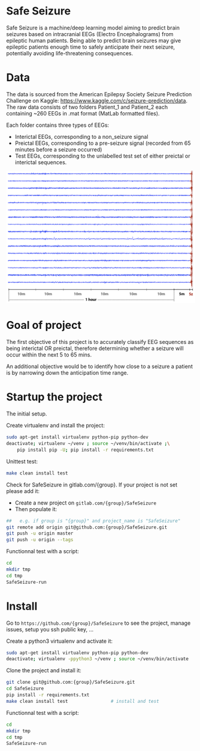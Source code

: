 # Safe Seizure

Safe Seizure is a machine/deep learning model aiming to predict brain seizures based on intracranial EEGs (Electro Encephalograms) from epileptic human patients.
Being able to predict brain seizures may give epileptic patients enough time to safely anticipate their next seizure, potentially avoiding life-threatening consequences.

# Data

The data is sourced from the American Epilepsy Society Seizure Prediction Challenge on Kaggle: https://www.kaggle.com/c/seizure-prediction/data.
The raw data consists of two folders Patient_1 and Patient_2 each containing ~260 EEGs in .mat format (MatLab formatted files).

Each folder contains three types of EEGs:
* Interictal EEGs, corresponding to a non_seizure signal
* Preictal EEGs, corresponding to a pre-seizure signal (recorded from 65 minutes before a seizure occurred)
* Test EEGs, corresponding to the unlabelled test set of either preictal or interictal sequences.

<img src="images/kaggle_data.png"/>

# Goal of project

The first objective of this project is to accurately classify EEG sequences as being interictal OR preictal, therefore determining whether a seizure will occur within the next 5 to 65 mins.

An additional objective would be to identify how close to a seizure a patient is by narrowing down the anticipation time range.

# Startup the project

The initial setup.

Create virtualenv and install the project:
```bash
sudo apt-get install virtualenv python-pip python-dev
deactivate; virtualenv ~/venv ; source ~/venv/bin/activate ;\
    pip install pip -U; pip install -r requirements.txt
```

Unittest test:
```bash
make clean install test
```

Check for SafeSeizure in gitlab.com/{group}.
If your project is not set please add it:

- Create a new project on `gitlab.com/{group}/SafeSeizure`
- Then populate it:

```bash
##   e.g. if group is "{group}" and project_name is "SafeSeizure"
git remote add origin git@github.com:{group}/SafeSeizure.git
git push -u origin master
git push -u origin --tags
```

Functionnal test with a script:

```bash
cd
mkdir tmp
cd tmp
SafeSeizure-run
```

# Install

Go to `https://github.com/{group}/SafeSeizure` to see the project, manage issues,
setup you ssh public key, ...

Create a python3 virtualenv and activate it:

```bash
sudo apt-get install virtualenv python-pip python-dev
deactivate; virtualenv -ppython3 ~/venv ; source ~/venv/bin/activate
```

Clone the project and install it:

```bash
git clone git@github.com:{group}/SafeSeizure.git
cd SafeSeizure
pip install -r requirements.txt
make clean install test                # install and test
```
Functionnal test with a script:

```bash
cd
mkdir tmp
cd tmp
SafeSeizure-run
```
